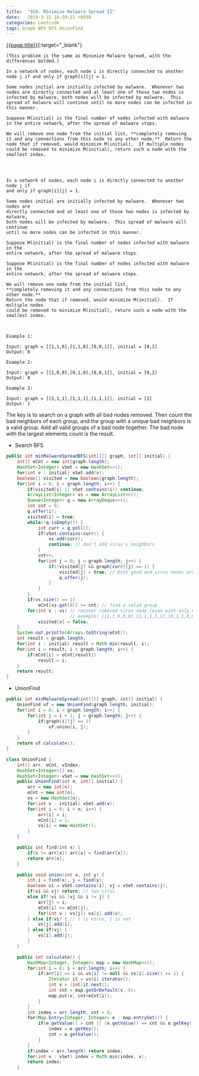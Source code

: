 ```yaml
---
title:  "928. Minimize Malware Spread II"
date:   2019-3-15 16:59:21 +0930
categories: Leetcode
tags: Graph BFS DFS UnionFind
---
```


[{{page.title}}](https://leetcode.com/problems/minimize-malware-spread-ii/){:target="_blank"}

    (This problem is the same as Minimize Malware Spread, with the differences bolded.)

    In a network of nodes, each node i is directly connected to another node j if and only if graph[i][j] = 1.

    Some nodes initial are initially infected by malware.  Whenever two nodes are directly connected and at least one of those two nodes is infected by malware, both nodes will be infected by malware.  This spread of malware will continue until no more nodes can be infected in this manner.

    Suppose M(initial) is the final number of nodes infected with malware in the entire network, after the spread of malware stops.

    We will remove one node from the initial list, **completely removing it and any connections from this node to any other node.**  Return the node that if removed, would minimize M(initial).  If multiple nodes could be removed to minimize M(initial), return such a node with the smallest index.




    In a network of nodes, each node i is directly connected to another node j if
    and only if graph[i][j] = 1.

    Some nodes initial are initially infected by malware.  Whenever two nodes are
    directly connected and at least one of those two nodes is infected by malware,
    both nodes will be infected by malware.  This spread of malware will continue
    until no more nodes can be infected in this manner.

    Suppose M(initial) is the final number of nodes infected with malware in the
    entire network, after the spread of malware stops.

    Suppose M(initial) is the final number of nodes infected with malware in the
    entire network, after the spread of malware stops.

    We will remove one node from the initial list,
    **completely removing it and any connections from this node to any other node.**
    Return the node that if removed, would minimize M(initial).  If multiple nodes
    could be removed to minimize M(initial), return such a node with the smallest index.



    Example 1:

    Input: graph = [[1,1,0],[1,1,0],[0,0,1]], initial = [0,1]
    Output: 0

    Example 2:

    Input: graph = [[1,0,0],[0,1,0],[0,0,1]], initial = [0,2]
    Output: 0

    Example 3:

    Input: graph = [[1,1,1],[1,1,1],[1,1,1]], initial = [1]
    Output: 1

The key is to search on a graph with all bad nodes removed. Then count the bad neighbors of each group, and the group with a unique bad neighbors is a valid group. Add all valid groups of a bad node together. The bad node with the largest elements count is the result.

* Search BFS

```java
public int minMalwareSpreadBFS(int[][] graph, int[] initial) {
    int[] eCnt = new int[graph.length];
    HashSet<Integer> vSet = new HashSet<>();
    for(int v : initial) vSet.add(v);
    boolean[] visited = new boolean[graph.length];
    for(int i = 0; i < graph.length; i++) {
        if(visited[i] || vSet.contains(i)) continue;
        ArrayList<Integer> vs = new ArrayList<>();
        Queue<Integer> q = new ArrayDeque<>();
        int cnt = 0;
        q.offer(i);
        visited[i] = true;
        while(!q.isEmpty()) {
            int curr = q.poll();
            if(vSet.contains(curr)) {
                vs.add(curr);
                continue; // don't add virus's neighbors
            }
            cnt++;
            for(int j = 0; j < graph.length; j++) {
                if(!visited[j] && graph[curr][j] == 1) {
                    visited[j] = true; // both good and virus nodes are visited
                    q.offer(j);
                }
            }
        }
        if(vs.size() == 1)
            eCnt[vs.get(0)] += cnt; // find a valid group
        for(int v : vs) // recover removed virus node (even with only one virus,
                        // example: [[1,1,0,0,0],[1,1,1,1,1],[0,1,1,0,0],[0,1,0,1,0],[0,1,0,0,1]], [0,1])
            visited[v] = false;
    }
    System.out.println(Arrays.toString(eCnt));
    int result = graph.length;
    for(int i : initial) result = Math.min(result, i);
    for(int i = result; i < graph.length; i++) {
        if(eCnt[i] > eCnt[result])
            result = i;
    }
    return result;
}
```

* UnionFind

```java
public int minMalwareSpread(int[][] graph, int[] initial) {
    UnionFind uf = new UnionFind(graph.length, initial);
    for(int i = 0; i < graph.length; i++) {
        for(int j = i + 1; j < graph.length; j++) {
            if(graph[i][j] == 1)
                uf.union(i, j);
        }
    }
    return uf.calculate();
}

class UnionFind {
    int[] arr, eCnt, vIndex;
    HashSet<Integer>[] vs;
    HashSet<Integer> vSet = new HashSet<>();
    public UnionFind(int n, int[] initial) {
        arr = new int[n];
        eCnt = new int[n];
        vs = new HashSet[n];
        for(int v : initial) vSet.add(v);
        for(int i = 0; i < n; i++) {
            arr[i] = i;
            eCnt[i] = 1;
            vs[i] = new HashSet();
        }
    }

    public int find(int x) {
        if(x != arr[x]) arr[x] = find(arr[x]);
        return arr[x];
    }

    public void union(int x, int y) {
        int i = find(x), j = find(y);
        boolean vi = vSet.contains(i), vj = vSet.contains(j);
        if(vi && vj) return; // two virus
        else if(!vi && !vj && i != j) {
            arr[j] = i;
            eCnt[i] += eCnt[j];
            for(int v : vs[j]) vs[i].add(v);
        } else if(vi) { // i is virus, j is not
            vs[j].add(i);
        } else if(vj) {
            vs[i].add(j);
        }
    }

    public int calculate() {
        HashMap<Integer, Integer> map = new HashMap<>();
        for(int i = 0; i < arr.length; i++) {
            if(arr[i] == i && vs[i] != null && vs[i].size() == 1) {
                Iterator it = vs[i].iterator();
                int v = (int)it.next();
                int cnt = map.getOrDefault(v, 0);
                map.put(v, cnt+eCnt[i]);
            }
        }
        int index = arr.length, cnt = 0;
        for(Map.Entry<Integer, Integer> e : map.entrySet()) {
            if(e.getValue() > cnt || (e.getValue() == cnt && e.getKey() < index)) {
                index = e.getKey();
                cnt = e.getValue();
            }
        }
        if(index < arr.length) return index;
        for(int v : vSet) index = Math.min(index, v);
        return index;
    }
```
